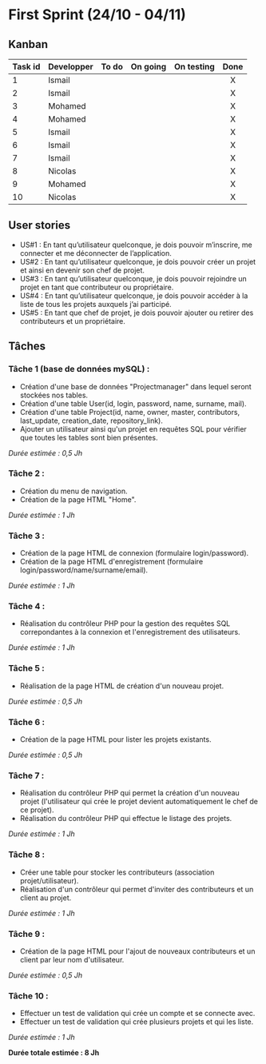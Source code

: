 # First Sprint (24/10 - 04/11)

## Kanban
|Task id | Developper | To do | On going | On testing | Done |
| ---------- | ---------- | :-----: | :--------: | :----------: | :----: |
| 1 | Ismail | | | | X |
| 2 | Ismail | | | | X |
| 3 | Mohamed | | | | X |
| 4 | Mohamed | | | | X |
| 5 | Ismail | | | | X |
| 6 | Ismail | | | | X |
| 7 | Ismail | | | | X |
| 8 | Nicolas | | | | X |
| 9 | Mohamed | | | | X |
| 10 | Nicolas | | | | X |


## User stories
* US#1 : En tant qu’utilisateur quelconque, je dois pouvoir m’inscrire, me connecter et me déconnecter de l’application.
* US#2 : En tant qu’utilisateur quelconque, je dois pouvoir créer un projet et ainsi en devenir son chef de projet.
* US#3 : En tant qu’utilisateur quelconque, je dois pouvoir rejoindre un projet en tant que contributeur ou propriétaire.
* US#4 : En tant qu’utilisateur quelconque, je dois pouvoir accéder à la liste de tous les projets auxquels j’ai participé.
* US#5 : En tant que chef de projet, je dois pouvoir ajouter ou retirer des contributeurs et un propriétaire.

## Tâches
### Tâche 1 (base de données mySQL) :
* Création d'une base de données "Projectmanager" dans lequel seront stockées nos tables. 
* Création d'une table User(id, login, password, name, surname, mail). 
* Création d'une table Project(id, name, owner, master, contributors, last_update, creation_date, repository_link). 
* Ajouter un utilisateur ainsi qu'un projet en requêtes SQL pour vérifier que toutes les tables sont bien présentes. 

*Durée estimée : 0,5 Jh*

### Tâche 2 :
* Création du menu de navigation.
* Création de la page HTML "Home".

*Durée estimée : 1 Jh*

### Tâche 3 :
* Création de la page HTML de connexion (formulaire login/password).
* Création de la page HTML d'enregistrement (formulaire login/password/name/surname/email).

*Durée estimée : 1 Jh*

### Tâche 4 :
* Réalisation du contrôleur PHP pour la gestion des requêtes SQL correpondantes à la connexion et l'enregistrement des utilisateurs. 

*Durée estimée : 1 Jh*

### Tâche 5 :
* Réalisation de la page HTML de création d'un nouveau projet.

*Durée estimée : 0,5 Jh*

### Tâche 6 :
* Création de la page HTML pour lister les projets existants.

*Durée estimée : 0,5 Jh*

### Tâche 7 :
* Réalisation du contrôleur PHP qui permet la création d'un nouveau projet (l'utilisateur qui crée le projet devient automatiquement le chef de ce projet).
* Réalisation du contrôleur PHP qui effectue le listage des projets.

*Durée estimée : 1 Jh*

### Tâche 8 :
* Créer une table pour stocker les contributeurs (association projet/utilisateur).
* Réalisation d'un contrôleur qui permet d'inviter des contributeurs et un client au projet.

*Durée estimée : 1 Jh*

### Tâche 9 :
* Création de la page HTML pour l'ajout de nouveaux contributeurs et un client par leur nom d'utilisateur.

*Durée estimée : 0,5 Jh*

### Tâche 10 :
* Effectuer un test de validation qui crée un compte et se connecte avec.
* Effectuer un test de validation qui crée plusieurs projets et qui les liste.

*Durée estimée : 1 Jh*


**Durée totale estimée : 8 Jh**
